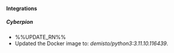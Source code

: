 
#### Integrations

##### Cyberpion

- %%UPDATE_RN%%
- Updated the Docker image to: *demisto/python3:3.11.10.116439*.
